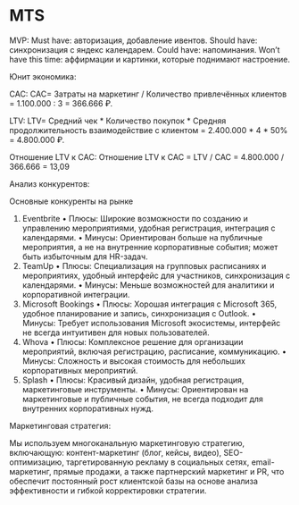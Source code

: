 # MTS
MVP:
Must have: авторизация, добавление ивентов.
Should have: синхронизация с яндекс календарем.
Could have: напоминания.
Won’t have this time: аффирмации и картинки, которые поднимают настроение.

Юнит экономика:

САС:
САС= Затраты на маркетинг / Количество привлечённых клиентов = 1.100.000 : 3 = 366.666 ₽.

LTV:
LTV= Средний чек * Количество покупок * Средняя продолжительность взаимодействие с клиентом = 2.400.000 * 4 * 50% = 4.800.000 ₽.

Отношение LTV к CAC:
Отношение LTV к CAC = LTV / CAC = 4.800.000 / 366.666 = 13,09 

Анализ конкурентов:

Основные конкуренты на рынке
1. Eventbrite
•	Плюсы: Широкие возможности по созданию и управлению мероприятиями, удобная регистрация, интеграция с календарями.
•	Минусы: Ориентирован больше на публичные мероприятия, а не на внутренние корпоративные события; может быть избыточным для HR-задач.
2. TeamUp
•	Плюсы: Специализация на групповых расписаниях и мероприятиях, удобный интерфейс для участников, синхронизация с календарями.
•	Минусы: Меньше возможностей для аналитики и корпоративной интеграции.
3. Microsoft Bookings
•	Плюсы: Хорошая интеграция с Microsoft 365, удобное планирование и запись, синхронизация с Outlook.
•	Минусы: Требует использования Microsoft экосистемы, интерфейс не всегда интуитивен для новых пользователей.
4. Whova
•	Плюсы: Комплексное решение для организации мероприятий, включая регистрацию, расписание, коммуникацию.
•	Минусы: Сложность и высокая стоимость для небольших корпоративных мероприятий.
5. Splash
•	Плюсы: Красивый дизайн, удобная регистрация, маркетинговые инструменты.
•	Минусы: Ориентирован на маркетинговые и публичные события, не всегда подходит для внутренних корпоративных нужд.

Маркетинговая стратегия:

Мы используем многоканальную маркетинговую стратегию, включающую:
 контент-маркетинг (блог, кейсы, видео),
 SEO-оптимизацию,
 таргетированную рекламу в социальных сетях, 
email-маркетинг, 
прямые продажи, а также
партнерский маркетинг и PR, 
что обеспечит постоянный рост клиентской базы на основе анализа эффективности и гибкой корректировки стратегии.




